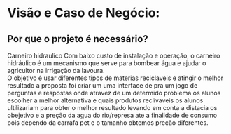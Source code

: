 # Visão e Caso de Negócio:
## Por que o projeto é necessário?
<p>Carneiro hidraulico
Com baixo custo de instalação e operação, o carneiro hidráulico é um mecanismo que serve para bombear água e ajudar 
o agricultor na irrigação da lavoura. <br> O objetivo é usar diferentes tipos de materias reciclaveis  e atingir o melhor resultado 
a proposta foi criar um uma interface de pra um jogo de perguntas e respostas onde atravez de um determido problema os 
alunos escolher a melhor alternativa e quais produtos reclivaveis os alunos ultilizariam para obter o melhor resultado 
levando em conta a distacia os obejetivo e a preção da agua do rio/represa ate a finalidade de consumo
pois dependo da carrafa pet e o tamanho obtemos preção diferentes.</p>
